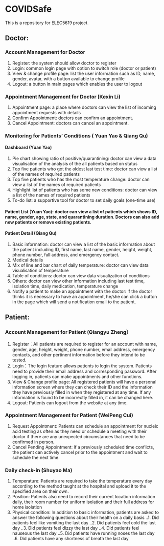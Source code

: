 # COVIDSafe
This is a repository for ELEC5619 project.

## Doctor:
### Account Management for Doctor
1. Register: the system should allow doctor to register
2. Login: common login page with option to switch role (doctor or patient)
3. View & change profile page: list the user information such as ID, name, gender, avatar, with a button available to change profile
4. Logout: a button in main pages which enables the user to logout
### Appointment Management for Doctor (Kexin Li)
1. Appointment page: a place where doctors can view the list of incoming appointment requests with details
2. Confirm Appointment: doctors can confirm an appointment.
3. Cancel Appointment: doctors can cancel an appointment.
### Monitoring for Patients’ Conditions ( Yuan Yao & Qiang Qu)
#### Dashboard (Yuan Yao)
1. Pie chart showing ratio of positive/quarantining: doctor can view a data visualisation of the analysis of the all patients based on status
2. Top five patients who got the oldest last test time: doctor can view a list of the names of required patients
3. Top five patients who has the most temperature change: doctor can view a list of the names of required patients
4. Highlight list of patients who has some new conditions: doctor can view a list of the names of required patients
5. To-do list: a supportive tool for doctor to set daily goals (one-time use)
#### Patient List (Yuan Yao): doctor can view a list of patients which shows ID, name, gender, age, state, and quarantining duration. Doctors can also add new patients or remove existing patients.
#### Patient Detail (Qiang Qu)
1. Basic information: doctor can view a list of the basic information about the patient including ID, first name, last name, gender, height, weight, phone number, full address, and emergency contact.
2. Medical details
3. Mix of line and bar chart of daily temperature: doctor can view data visualisation of temperature
4. Table of conditions: doctor can view data visualization of conditions
5. Others: doctor can view other information including last test time, isolation time, daily medication, temperature change
6. Notify a patient to make an appointment with the doctor: if the doctor thinks it is necessary to have an appointment, he/she can click a button in the page which will send a notification email to the patient.
## Patient:
### Account Management for Patient (Qiangyu Zheng）
1. Register：All patients are required to register for an account with name, gender, age, height, weight, phone number, email address, emergency contacts, and other pertinent information before they intend to be tested.
2. Login：The login feature allows patients to login the system. Patients need to provide their email address and corresponding password. After logging in, patients can make appointments and other functions.
3. View & Change profile page: All registered patients will have a personal information screen where they can check their ID and the information they have previously filled in when they registered at any time. If any information is found to be incorrectly filled in, it can be changed here.
4. Logout: Patients can logout from the website at any time.
### Appointment Management for Patient (WeiPeng Cui)
1. Request Appointment: Patients can schedule an appointment for nucleic acid testing as often as they need or schedule a meeting with their doctor if there are any unexpected circumstances that need to be confirmed in person.
2. Cancel Pending Appointment: If a previously scheduled time conflicts, the patient can actively cancel prior to the appointment and wait to schedule the next time.
### Daily check-in (Shuyao Ma)
1. Temperature: Patients are required to take the temperature every day according to the method taught at the hospital and upload it to the specified area on their own.
2. Position: Patients also need to record their current location information daily, their room number for uniform isolation and their full address for home isolation
3. Physical condition: In addition to basic information, patients are asked to answer the following questions about their health on a daily basis
..1. Did patients feel like vomiting the last day
..2. Did patients feel cold the last day
..3. Did patients feel dizzy the last day
..4. Did patients feel nauseous the last day
..5. Did patients have running noses the last  day
..6. Did patients have any shortness of breath the last day

